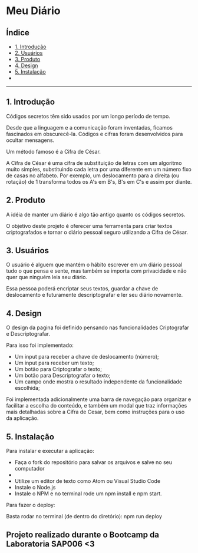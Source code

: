 # Meu Diário

## Índice

* [1. Introdução](#1-introdução)
* [2. Usuários](#2-usuários)
* [3. Produto](#3-produto)
* [4. Design](#4-design)
* [5. Instalação](#5-instalação)
*
***

## 1. Introdução

Códigos secretos têm sido usados ​​por um longo período de tempo. 

Desde que a linguagem e a comunicação foram inventadas, ficamos fascinados em obscurecê-la. Códigos e cifras foram desenvolvidos para ocultar mensagens. 

Um método famoso é a Cifra de César.

A Cifra de César é uma cifra de substituição de letras com um algoritmo muito simples, substituindo cada letra por uma diferente em um número fixo de casas no alfabeto. Por exemplo, um deslocamento para a direita (ou rotação) de 1 transforma todos os A's em B's, B's em C's e assim por diante.

## 2. Produto

A idéia de manter um diário é algo tão antigo quanto os códigos secretos. 

O objetivo deste projeto é oferecer uma ferramenta para criar textos criptografados e tornar o diário pessoal seguro utilizando a Cifra de César.

## 3. Usuários

O usuário é alguem que mantém o hábito escrever em um diário pessoal tudo o que pensa e sente, mas também se importa com privacidade e não quer que ninguém leia seu diário.

Essa pessoa poderá encriptar seus textos, guardar a chave de deslocamento e futuramente descriptografar e ler seu diário novamente. 

## 4. Design

O design da pagina foi definido pensando nas funcionalidades Criptografar e Descriptografar.

Para isso foi implementado:

 - Um input para receber a chave de deslocamento (número);
 - Um input para receber um texto;
 - Um botão para Criptografar o texto;
 - Um botão para Descriptografar o texto;
 - Um campo onde mostra o resultado independente da funcionalidade escolhida;
  
Foi implementada adicionalmente uma barra de navegação para organizar e facilitar a escolha do conteúdo, e também um modal que traz informações mais detalhadas sobre a Cifra de Cesar, bem como instruções para o uso da aplicação.

## 5. Instalação 

Para instalar e executar a aplicação:

  - Faça o fork do repositório para salvar os arquivos e salve no seu computador
  -
  - Utilize um editor de texto como Atom ou Visual Studio Code
  - Instale o Node.js
  - Instale o NPM e no terminal rode um npm install e npm start.
  
Para fazer o deploy: 

Basta rodar no terminal (de dentro do diretório): npm run deploy

## Projeto realizado durante o Bootcamp da Laboratoria SAP006 <3


